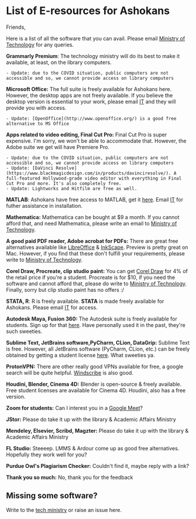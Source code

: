 # List of E-resources for Ashokans

Friends, 

Here is a list of all the software that you can avail. Please email [Ministry of Technology](mailto:technology.ministry@ashoka.edu.in) for any queries. 

**Grammarly Premium**: The technology ministry will do its best to make it available, at least, on the library computers. 
    
    - Update: due to the COVID situation, public computers are not accessible and so, we cannot provide access on library computers

**Microsoft Office:** The full suite is freely available for Ashokans here. However, the desktop apps are not freely available. If you believe the desktop version is essential to your work, please email [IT](mailto:it.helpdesk@ashoka.edu.in) and they will provide you with access.

    - Update: [OpenOffice](http://www.openoffice.org/) is a good free alternative to MS Office

**Apps related to video editing, Final Cut Pro:** Final Cut Pro is super expensive. I'm sorry, we won't be able to accommodate that. However, the Adobe suite we get will have Premiere Pro.
    
    - Update: due to the COVID situation, public computers are not accessible and so, we cannot provide access on library computers
    - Update: [DaVinci Resolve](https://www.blackmagicdesign.com/in/products/davinciresolve/). A full-featured Hollywood-grade video editor with everything in Final Cut Pro and more. It's also completely free.
    - Update: Lightworks and Hitfilm are free as well.

**MATLAB**: Ashokans have free access to MATLAB, get it [here](https://in.mathworks.com/academia/tah-portal/ashoka-university-40640462.html). Email [IT](mailto:it.helpdesk@ashoka.edu.in) for futher assistance in installation. 

**Mathematica:** Mathematica can be bought at $9 a month. If you cannot afford that, and need Mathematica, please write an email to [Ministry of Technology](mailto:technology.ministry@ashoka.edu.in).

**A good paid PDF reader, Adobe acrobat for PDFs:** There are great free alternatives available like [LibreOffice](https://www.libreoffice.org/) & [InkScape](https://inkscape.org/). Preview is pretty great on Mac. However, if you find that these don't fulfill your requirements, please write to [Ministry of Technology](mailto:technology.ministry@ashoka.edu.in).

**Corel Draw, Procreate, clip studio paint:** You can get [Corel Draw](https://www.corel.com/en/students/how-to-buy/) for 4% of the retail price if you're a student. Procreate is for $10, if you need the software and cannot afford that, please do write to [Ministry of Technology](mailto:technology.ministry@ashoka.edu.in). Finally, sorry but clip studio paint has no offers :/

**STATA, R**: R is freely available. **STATA** is made freely available for Ashokans. Please email [IT](mailto:it.helpdesk@ashoka.edu.in) for access. 

**Autodesk Maya, Fusion 360:** The Autodesk suite is freely available for students. Sign up for that [here](https://www.autodesk.com/education/free-software/featured). Have personally used it in the past, they're such sweeties.

**Sublime Text, JetBrains software,PyCharm, CLion, DataGrip:** Sublime Text is free. However, all JetBrains software (PyCharm, CLion, etc.) can be freely obtained by getting a student license [here](https://www.jetbrains.com/community/education/#students). What sweeties ya.

**ProtonVPN:** There are other really good VPNs available for free, a google search will be quite helpful. [Windscribe](https://windscribe.com/) is also good. 

**Houdini, Blender, Cinema 4D:** Blender is open-source & freely available. Free student licenses are available for Cinema 4D. Houdini, also has a free version.

**Zoom for students:** Can I interest you in a [Google Meet](https://hangouts.google.com/webchat/start)?

**JStor:** Please do take it up with the library & Academic Affairs Ministry

**Mendeley, Elsevier, Scribd, Magzter:** Please do take it up with the library & Academic Affairs Ministry

**FL Studio:** Steeeep. LMMS & Ardour come up as good free alternatives. Hopefully they work well for you?

**Purdue Owl's Plagiarism Checker:** Couldn't find it, maybe reply with a link?

**Thank you so much:** No, thank you for the feedback

## Missing some software?

Write to the [tech ministry](mailto:technology.ministry@ashoka.edu.in) or raise an issue here.
